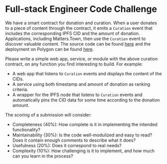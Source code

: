 # Full-stack Engineer Code Challenge

We have a smart contract for donation and curation. When a user donates to a piece of content through the contract, it emits a `Curation` event that includes the corresponding IPFS CID and the amount of donation. Applications, including Matters.Town, then use the `Curation` event to discover valuable content. The source code can be found [here](https://github.com/thematters/contracts/tree/develop/src/Curation) and the deployment on Polygon can be found [here](https://polygonscan.com/address/0x5edebbdae7b5c79a69aacf7873796bb1ec664db8).

Please write a simple web app, service, or module with the above curation contract, on any function you find interesting to build. For example:

- A web app that listens to `Curation` events and displays the content of the CIDs.
- A service using both timestamp and amount of donation as ranking criteria.
- A wrapper for the IPFS node that listens to `Curation` events and automatically pins the CID data for some time according to the donation amount.

The scoring of a submission will consider:

- Completeness (40%): How complete is it in implementing the intended functionality?
- Maintainability (30%): Is the code well-modulized and easy to read? Does it contain enough comments to describe what it does?
- Usefulness (20%): Does it correspond to real needs?
- Complexity (10%): How challenging is it to implement, and how much can you learn in the process?
